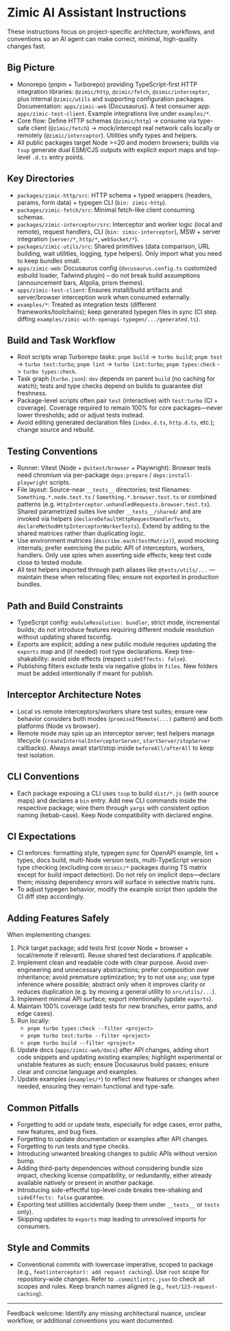 # Zimic AI Assistant Instructions

These instructions focus on project-specific architecture, workflows, and conventions so an AI agent can make correct,
minimal, high-quality changes fast.

## Big Picture

- Monorepo (pnpm + Turborepo) providing TypeScript-first HTTP integration libraries: `@zimic/http`, `@zimic/fetch`,
  `@zimic/interceptor`, plus internal `@zimic/utils` and supporting configuration packages. Documentation:
  `apps/zimic-web` (Docusaurus). A test consumer app: `apps/zimic-test-client`. Example integrations live under
  `examples/*`.
- Core flow: Define HTTP schemas (`@zimic/http`) -> consume via type-safe client (`@zimic/fetch`) -> mock/intercept real
  network calls locally or remotely (`@zimic/interceptor`). Utilities unify types and helpers.
- All public packages target Node >=20 and modern browsers; builds via `tsup` generate dual ESM/CJS outputs with
  explicit export maps and top-level `.d.ts` entry points.

## Key Directories

- `packages/zimic-http/src`: HTTP schema + typed wrappers (headers, params, form data) + typegen CLI
  (`bin: zimic-http`).
- `packages/zimic-fetch/src`: Minimal fetch-like client consuming schemas.
- `packages/zimic-interceptor/src`: Interceptor and worker logic (local and remote), request handlers, CLI
  (`bin: zimic-interceptor`), MSW + server integration (`server/*`, `http/*`, `webSocket/*`).
- `packages/zimic-utils/src`: Shared primitives (data comparison, URL building, wait utilities, logging, type helpers).
  Only import what you need to keep bundles small.
- `apps/zimic-web`: Docusaurus config (`docusaurus.config.ts` customized esbuild loader, Tailwind plugin) – do not break
  build assumptions (announcement bars, Algolia, prism themes).
- `apps/zimic-test-client`: Ensures install/build artifacts and server/browser interception work when consumed
  externally.
- `examples/*`: Treated as integration tests (different frameworks/toolchains); keep generated typegen files in sync (CI
  step diffing `examples/zimic-with-openapi-typegen/.../generated.ts`).

## Build and Task Workflow

- Root scripts wrap Turborepo tasks: `pnpm build` -> `turbo build`; `pnpm test` -> `turbo test:turbo`; `pnpm lint` ->
  `turbo lint:turbo`; `pnpm types:check` -> `turbo types:check`.
- Task graph (`turbo.json`): `dev` depends on parent `build` (no caching for watch); tests and type checks depend on
  builds to guarantee dist freshness.
- Package-level scripts often pair `test` (interactive) with `test:turbo` (CI + coverage). Coverage required to remain
  100% for core packages—never lower thresholds; add or adjust tests instead.
- Avoid editing generated declaration files (`index.d.ts`, `http.d.ts`, etc.); change source and rebuild.

## Testing Conventions

- Runner: Vitest (Node + `@vitest/browser` + Playwright). Browser tests need chromium via per-package `deps:prepare` /
  `deps:install-playwright` scripts.
- File layout: Source-near `__tests__` directories; test filenames: `Something.*.node.test.ts` /
  `Something.*.browser.test.ts` or combined patterns (e.g. `HttpInterceptor.unhandledRequests.browser.test.ts`). Shared
  parametrized suites live under `__tests__/shared/` and are invoked via helpers
  (`declareDefaultHttpRequestHandlerTests`, `declareMethodHttpInterceptorWorkerTests`). Extend by adding to the shared
  matrices rather than duplicating logic.
- Use environment matrices (`describe.each(testMatrix)`), avoid mocking internals; prefer exercising the public API of
  interceptors, workers, handlers. Only use spies when asserting side effects; keep test code close to tested module.
- All test helpers imported through path aliases like `@tests/utils/...` — maintain these when relocating files; ensure
  not exported in production bundles.

## Path and Build Constraints

- TypeScript config: `moduleResolution: bundler`, strict mode, incremental builds; do not introduce features requiring
  different module resolution without updating shared tsconfig.
- Exports are explicit; adding a new public module requires updating the `exports` map and (if needed) root type
  declarations. Keep tree-shakability: avoid side effects (respect `sideEffects: false`).
- Publishing filters exclude tests via negative globs in `files`. New folders must be added intentionally if meant for
  publish.

## Interceptor Architecture Notes

- Local vs remote interceptors/workers share test suites; ensure new behavior considers both modes
  (`promiseIfRemote(...)` pattern) and both platforms (Node vs browser).
- Remote mode may spin up an interceptor server; test helpers manage lifecycle (`createInternalInterceptorServer`,
  `startServer/stopServer` callbacks). Always await start/stop inside `beforeAll/afterAll` to keep test isolation.

## CLI Conventions

- Each package exposing a CLI uses `tsup` to build `dist/*.js` (with source maps) and declares a `bin` entry. Add new
  CLI commands inside the respective package; wire them through `yargs` with consistent option naming (kebab-case). Keep
  Node compatibility with declared engine.

## CI Expectations

- CI enforces: formatting style, typegen sync for OpenAPI example, lint + types, docs build, multi-Node version tests,
  multi-TypeScript version type checking (excluding core `@zimic/*` packages during TS matrix except for build impact
  detection). Do not rely on implicit deps—declare them; missing dependency errors will surface in selective matrix
  runs.
- To adjust typegen behavior, modify the example script then update the CI diff step accordingly.

## Adding Features Safely

When implementing changes:

1. Pick target package; add tests first (cover Node + browser + local/remote if relevant). Reuse shared test
   declarations if applicable.
2. Implement clean and readable code with clear purpose. Avoid over-engineering and unnecessary abstractions; prefer
   composition over inheritance; avoid premature optimization; try to not use `any`; use type inference where possible;
   abstract only when it improves clarity or reduces duplication (e.g. by moving a general utility to `src/utils/...`).
3. Implement minimal API surface; export intentionally (update `exports`).
4. Maintain 100% coverage (add tests for new branches, error paths, and edge cases).
5. Run locally:
   - `pnpm turbo types:check --filter <project>`
   - `pnpm turbo test:turbo --filter <project>`
   - `pnpm turbo build --filter <project>`
6. Update docs (`apps/zimic-web/docs`) after API changes, adding short code snippets and updating existing examples;
   highlight experimental or unstable features as such; ensure Docusaurus build passes; ensure clear and concise
   language and examples.
7. Update examples (`examples/*`) to reflect new features or changes when needed, ensuring they remain functional and
   type-safe.

## Common Pitfalls

- Forgetting to add or update tests, especially for edge cases, error paths, new features, and bug fixes.
- Forgetting to update documentation or examples after API changes.
- Forgetting to run tests and type checks.
- Introducing unwanted breaking changes to public APIs without version bump.
- Adding third-party dependencies without considering bundle size impact, checking license compatibility, or
  redundantly, either already available natively or present in another package.
- Introducing side-effectful top-level code breaks tree-shaking and `sideEffects: false` guarantee.
- Exporting test utilities accidentally (keep them under `__tests__` or `tests` only).
- Skipping updates to `exports` map leading to unresolved imports for consumers.

## Style and Commits

- Conventional commits with lowercase imperative, scoped to package (e.g., `feat(interceptor): add request caching`).
  Use `root` scope for repository-wide changes. Refer to `.commitlintrc.json` to check all scopes and rules. Keep branch
  names aligned (e.g., `feat/123-request-caching`).

---

Feedback welcome: Identify any missing architectural nuance, unclear workflow, or additional conventions you want
documented.
